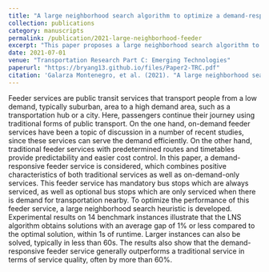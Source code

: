 ```yaml
---
title: "A large neighborhood search algorithm to optimize a demand-responsive feeder service"
collection: publications
category: manuscripts
permalink: /publication/2021-large-neighborhood-feeder
excerpt: "This paper proposes a large neighborhood search algorithm to optimize a demand-responsive feeder service, balancing efficiency and passenger convenience."
date: 2021-07-01
venue: "Transportation Research Part C: Emerging Technologies"
paperurl: "https://bryang13.github.io/files/Paper2-TRC.pdf"
citation: 'Galarza Montenegro, et al. (2021). "A large neighborhood search algorithm to optimize a demand-responsive feeder service." <i>Transportation Research Part C: Emerging Technologies</i>, 127, 103102. <a href="https://doi.org/10.1016/j.trc.2021.103102">https://doi.org/10.1016/j.trc.2021.103102</a>'
---
```

Feeder services are public transit services that transport people from a low demand, typically suburban, area to a high demand area, such as a transportation hub or a city. Here, passengers continue their journey using traditional forms of public transport. On the one hand, on-demand feeder services have been a topic of discussion in a number of recent studies, since these services can serve the demand efficiently. On the other hand, traditional feeder services with predetermined routes and timetables provide predictability and easier cost control. In this paper, a demand-responsive feeder service is considered, which combines positive characteristics of both traditional services as well as on-demand-only services. This feeder service has mandatory bus stops which are always serviced, as well as optional bus stops which are only serviced when there is demand for transportation nearby. To optimize the performance of this feeder service, a large neighborhood search heuristic is developed. Experimental results on 14 benchmark instances illustrate that the LNS algorithm obtains solutions with an average gap of 1% or less compared to the optimal solution, within 1s of runtime. Larger instances can also be solved, typically in less than 60s. The results also show that the demand-responsive feeder service generally outperforms a traditional service in terms of service quality, often by more than 60%.